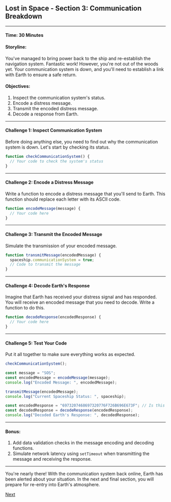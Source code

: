 ## Lost in Space - Section 3: Communication Breakdown

---

#### Time: 30 Minutes

#### Storyline:
You've managed to bring power back to the ship and re-establish the navigation system. Fantastic work! However, you're not out of the woods yet. Your communication system is down, and you'll need to establish a link with Earth to ensure a safe return.

#### Objectives:
1. Inspect the communication system's status.
2. Encode a distress message.
3. Transmit the encoded distress message.
4. Decode a response from Earth.

---

#### Challenge 1: Inspect Communication System

Before doing anything else, you need to find out why the communication system is down. Let's start by checking its status.

```javascript
function checkCommunicationSystem() {
  // Your code to check the system's status
}
```

---

#### Challenge 2: Encode a Distress Message

Write a function to encode a distress message that you'll send to Earth. This function should replace each letter with its ASCII code.

```javascript
function encodeMessage(message) {
  // Your code here
}
```

---

#### Challenge 3: Transmit the Encoded Message

Simulate the transmission of your encoded message.

```javascript
function transmitMessage(encodedMessage) {
  spaceship.communicationSystem = true;
  // Code to transmit the message
}
```

---

#### Challenge 4: Decode Earth's Response

Imagine that Earth has received your distress signal and has responded. You will receive an encoded message that you need to decode. Write a function to do this.

```javascript
function decodeResponse(encodedResponse) {
  // Your code here
}
```

---

#### Challenge 5: Test Your Code

Put it all together to make sure everything works as expected.

```javascript
checkCommunicationSystem();

const message = "SOS";
const encodedMessage = encodeMessage(message);
console.log("Encoded Message: ", encodedMessage);

transmitMessage(encodedMessage);
console.log("Current Spaceship Status: ", spaceship);

const encodedResponse = "6973207468697320776F726B696E673F"; // Is this working?
const decodedResponse = decodeResponse(encodedResponse);
console.log("Decoded Earth's Response: ", decodedResponse);
```

---

#### Bonus:
1. Add data validation checks in the message encoding and decoding functions.
2. Simulate network latency using `setTimeout` when transmitting the message and receiving the response.

---

You're nearly there! With the communication system back online, Earth has been alerted about your situation. In the next and final section, you will prepare for re-entry into Earth's atmosphere.

[Next](https://github.com/ruizrica/LostInSpace/blob/main/part4.md)
